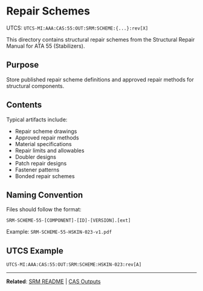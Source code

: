# Repair Schemes
UTCS: `UTCS-MI:AAA:CAS:55:OUT:SRM:SCHEME:{...}:rev[X]`

This directory contains structural repair schemes from the Structural Repair Manual for ATA 55 (Stabilizers).

## Purpose

Store published repair scheme definitions and approved repair methods for structural components.

## Contents

Typical artifacts include:
- Repair scheme drawings
- Approved repair methods
- Material specifications
- Repair limits and allowables
- Doubler designs
- Patch repair designs
- Fastener patterns
- Bonded repair schemes

## Naming Convention

Files should follow the format:
```
SRM-SCHEME-55-[COMPONENT]-[ID]-[VERSION].[ext]
```

Example: `SRM-SCHEME-55-HSKIN-023-v1.pdf`

## UTCS Example

`UTCS-MI:AAA:CAS:55:OUT:SRM:SCHEME:HSKIN-023:rev[A]`

---

**Related**: [SRM README](../README.md) | [CAS Outputs](../../README.md)
